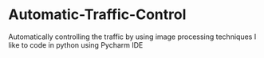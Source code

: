 # Automatic-Traffic-Control
Automatically controlling the traffic by using image processing techniques 
I like to code in python using Pycharm IDE 
